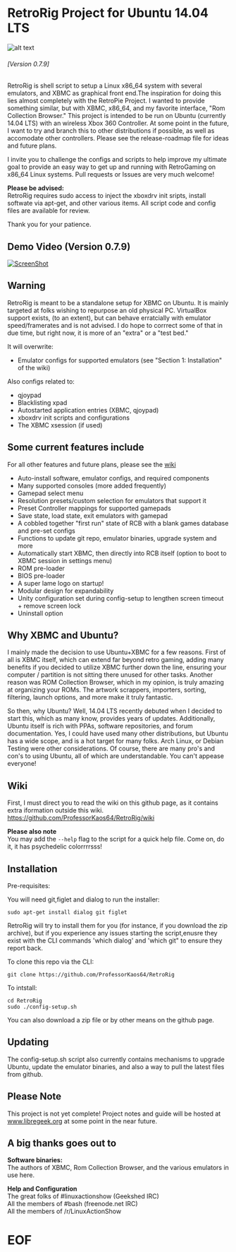 RetroRig Project for Ubuntu 14.04 LTS
===================================================
![alt text](http://i.imgur.com/Irgv0Fx.png "RetroRig")
###### [Version 0.7.9]

RetroRig is shell script to setup a Linux x86_64 system  with several emulators, and XBMC as graphical
front end.The inspiration for doing this lies almost completely with the RetroPie Project. I wanted to provide
something similar, but with XBMC, x86_64, and my favorite interface, "Rom Collection Browser."
This project is intended to be run on Ubuntu (currently 14.04 LTS) with an wireless Xbox 360 Controller.
At some point in the future, I want to try and branch this to other distributions if possible, as well
as accomodate other controllers. Please see the release-roadmap file for ideas and future plans.

I invite you to challenge the configs and scripts to help improve my ultimate goal to provide
an easy way to get up and running with RetroGaming on x86_64 Linux systems. Pull requests or
Issues are very much welcome!

**Please be advised:**      
RetroRig requires sudo access to inject the xboxdrv 
init sripts, install softwate via apt-get, and other 
various items. All script code and config files are 
available for review.

Thank you for your patience.

## Demo Video (Version 0.7.9)
[![ScreenShot](http://i.imgur.com/bkSJfPJ.jpg)](http://youtu.be/W2diF4EJBU4)
## Warning

RetroRig is meant to be a standalone setup for XBMC on Ubuntu.
It is mainly targeted at folks wishing to repurpose an old physical PC. VirtualBox support exists, 
(to an extent), but can behave erratcially with emulator speed/framerates and is not advised. I do
hope to corrrect some of that in due time, but right now, it is more of an "extra" or a "test bed."

It will overwrite:

* Emulator configs for supported emulators (see 
"Section 1: Installation" of the wiki)  

Also configs related to:  

* qjoypad
* Blacklisting xpad
* Autostarted application entries (XBMC, qjoypad)
* xboxdrv init scripts and configurations
* The XBMC xsession (if used)
## Some current features include

For all other features and future plans, please see the [wiki](https://github.com/ProfessorKaos64/RetroRig/wiki/Features)

* Auto-install software, emulator configs, and required components
* Many supported consoles (more added frequently)
* Gamepad select menu
* Resolution presets/custom selection for emulators that support it
* Preset Controller mappings for supported gamepads
* Save state, load state, exit emulators with gamepad
* A cobbled together "first run" state of RCB with a blank games database and pre-set configs
* Functions to update git repo, emulator binaries, upgrade system and more
* Automatically start XBMC, then directly into RCB itself (option to boot to XBMC session in settings menu)
* ROM pre-loader
* BIOS pre-loader
* A super lame logo on startup!
* Modular design for expandability
* Unity configuration set during config-setup to lengthen screen timeout + remove screen lock
* Uninstall option

## Why XBMC and Ubuntu?

I mainly made the decision to use Ubuntu+XBMC for a few reasons. First of all is XBMC itself, which can
extend far beyond retro gaming, adding many benefits if you decided to utilize XBMC further down the
line, ensuring your computer / partition is not sitting there unused for other tasks. Another reason
was ROM Collection Browser, which in my opinion, is truly amazing at organizing your ROMs. The artwork
scrappers, importers, sorting, filtering, launch options, and more make it truly fantastic.

So then, why Ubuntu? Well, 14.04 LTS recently debuted when I decided to start this, which as many know,
provides years of updates. Additionally, Ubuntu itself is rich with PPAs, software repositories, and
forum documentation. Yes, I could have used many other distributions, but Ubuntu has a wide scope,
and is a hot target for many folks. Arch Linux, or Debian Testing were other considerations. Of course,
there are many pro's and con's to using Ubuntu, all of which are understandable. You can't appease
everyone!


## Wiki

First, I must direct you to read the wiki on this github page, as it contains extra iformation outside this wiki. 
https://github.com/ProfessorKaos64/RetroRig/wiki

**Please also note**  
You may add the `--help` flag to the script for a quick help file. Come on, do it, it has psychedelic colorrrrsss!

## Installation

Pre-requisites:

You will need git,figlet and dialog to run the installer:

    sudo apt-get install dialog git figlet

RetroRig will try to install them for you (for instance, if you download the zip archive), but if you
experience any issues starting the script,enusre they exist with the CLI commands 'which dialog' 
and 'which git" to ensure they report back.

To clone this repo via the CLI:

`git clone https://github.com/ProfessorKaos64/RetroRig`

To intstall:

    cd RetroRig  
    sudo ./config-setup.sh

You can also download a zip file or by other means on the github page.

## Updating

The config-setup.sh script also currently contains mechanisms to upgrade Ubuntu, update the
emulator binaries, and also a way to pull the latest files from github.

## Please Note

This project is not yet complete! Project notes and guide will be hosted at 
www.libregeek.org at some point in the near future.

## A big thanks goes out to

<b>Software binaries:</b>  
The authors of XBMC, Rom Collection Browser, and the various emulators in use here.  

<b>Help and Configuration </b>  
The great folks of #linuxactionshow (Geekshed IRC)  
All the members of #bash (freenode.net IRC)  
All the members of /r/LinuxActionShow  

# EOF #
